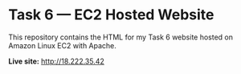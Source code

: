 # Task 6 — EC2 Hosted Website

This repository contains the HTML for my Task 6 website hosted on Amazon Linux EC2 with Apache.

**Live site:** http://18.222.35.42<your-EC2-public-IP>
